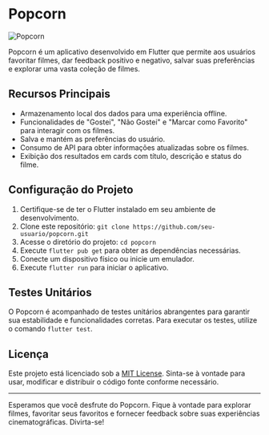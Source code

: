 # Popcorn

![Popcorn](https://github.com/raffashe/popcorn/assets/87053532/6b01fe9b-359f-4500-87f7-b1ee6f5ea21e)

Popcorn é um aplicativo desenvolvido em Flutter que permite aos usuários favoritar filmes, dar feedback positivo e negativo, salvar suas preferências e explorar uma vasta coleção de filmes. 

## Recursos Principais

- Armazenamento local dos dados para uma experiência offline.
- Funcionalidades de "Gostei", "Não Gostei" e "Marcar como Favorito" para interagir com os filmes.
- Salva e mantém as preferências do usuário.
- Consumo de API para obter informações atualizadas sobre os filmes.
- Exibição dos resultados em cards com título, descrição e status do filme.

## Configuração do Projeto

1. Certifique-se de ter o Flutter instalado em seu ambiente de desenvolvimento.
2. Clone este repositório: `git clone https://github.com/seu-usuario/popcorn.git`
3. Acesse o diretório do projeto: `cd popcorn`
4. Execute `flutter pub get` para obter as dependências necessárias.
5. Conecte um dispositivo físico ou inicie um emulador.
6. Execute `flutter run` para iniciar o aplicativo.

## Testes Unitários

O Popcorn é acompanhado de testes unitários abrangentes para garantir sua estabilidade e funcionalidades corretas. Para executar os testes, utilize o comando `flutter test`.

## Licença

Este projeto está licenciado sob a [MIT License](LICENSE). Sinta-se à vontade para usar, modificar e distribuir o código fonte conforme necessário.

---

Esperamos que você desfrute do Popcorn. Fique à vontade para explorar filmes, favoritar seus favoritos e fornecer feedback sobre suas experiências cinematográficas. Divirta-se!